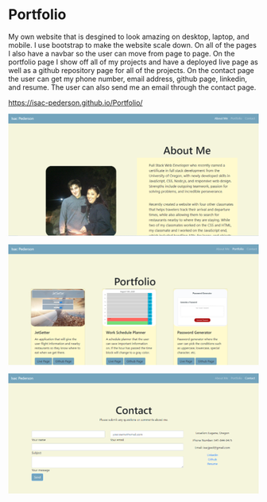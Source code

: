 # Portfolio
My own website that is desgined to look amazing on desktop, laptop, and mobile. I use bootstrap to make the website scale down.
On all of the pages I also have a navbar so the user can move from page to page. On the portfolio page I show off all of my projects and have a deployed live page as well as a 
github repository page for all of the projects. On the contact page the user can get my phone number, email address, github page, linkedin, and resume. The user can also send me an email through the contact page.

https://isac-pederson.github.io/Portfolio/

![](img/aboutpage.PNG)

![](img/portpage.PNG)

![](img/contactpage.PNG)
